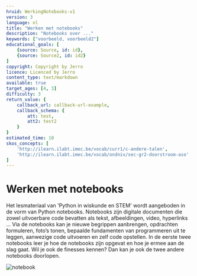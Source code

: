 ```yaml
---
hruid: WerkingNotebooks-v1
version: 3
language: nl
title: "Werken met notebooks"
description: "Notebooks over ..."
keywords: ["voorbeeld, voorbeeld2"]
educational_goals: [
    {source: Source, id: id}, 
    {source: Source2, id: id2}
]
copyright: Copyright by Jerro
licence: Licenced by Jerro
content_type: text/markdown
available: true
target_ages: [4, 3]
difficulty: 3
return_value: {
    callback_url: callback-url-example,
    callback_schema: {
        att: test,
        att2: test2
    }
}
estimated_time: 10
skos_concepts: [
    'http://ilearn.ilabt.imec.be/vocab/curr1/c-andere-talen', 
    'http://ilearn.ilabt.imec.be/vocab/ondniv/sec-gr2-doorstroom-aso'
]
---
```


# Werken met notebooks

Het lesmateriaal van 'Python in wiskunde en STEM' wordt aangeboden in de vorm van Python notebooks. Notebooks zijn digitale documenten die zowel uitvoerbare code bevatten als tekst, afbeeldingen, video, hyperlinks ... Via de notebooks kan je nieuwe begrippen aanbrengen, opdrachten formuleren, foto’s tonen, bepaalde fundamenten van programmeren uit te leggen, aanwezige code uitvoeren en zelf code opstellen.
In de eerste twee notebooks leer je hoe de notebooks zijn opgevat en hoe je ermee aan de slag gaat. 
Wil je ook de finesses kennen? Dan kan je ook de twee andere notebooks doorlopen. 

![notebook](@learning-object/MWerkingNotebooks-v1/nl/3)

